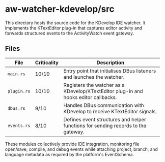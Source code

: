 # aw-watcher-kdevelop/src

This directory hosts the source code for the KDevelop IDE watcher. It implements the KTextEditor plug-in that captures editor activity and forwards structured events to the ActivityWatch event gateway.

## Files

| File      | Criticality | Description |
|-----------|-------------|-------------|
| `main.rs` | 10/10 | Entry point that initialises DBus listeners and launches the watcher. |
| `plugin.rs` | 10/10 | Registers the watcher as a KDevelop/KTextEditor plug-in and hooks editor callbacks. |
| `dbus.rs` | 9/10 | Handles DBus communication with KDevelop to receive KTextEditor signals. |
| `events.rs` | 8/10 | Defines event structures and helper functions for sending records to the gateway. |

These modules collectively provide IDE integration, monitoring file open/save, compile, and debug events while attaching project, branch, and language metadata as required by the platform's EventSchema.
